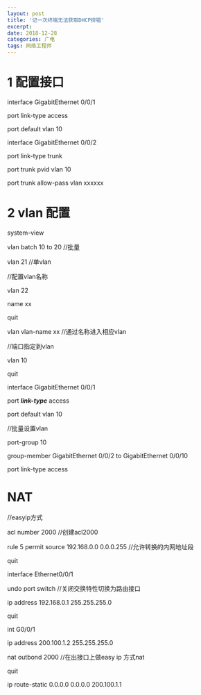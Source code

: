 ```yaml
---
layout: post
title: '记一次终端无法获取DHCP排错'
excerpt:
date: 2018-12-28
categories: 广电
tags: 网络工程师
---
```






# 1 配置接口

interface GigabitEthernet 0/0/1

port link-type access

port default vlan 10



interface GigabitEthernet 0/0/2

port link-type trunk

port trunk pvid vlan 10

port trunk allow-pass vlan xxxxxx



# 2 vlan 配置

system-view

vlan batch 10 to 20 //批量

vlan 21 //单vlan



//配置vlan名称

vlan 22 

name xx

quit

vlan vlan-name xx //通过名称进入相应vlan



//端口指定到vlan

vlan 10

quit

interface GigabitEthernet 0/0/1

port ***link-type*** access

port default vlan 10



//批量设置vlan

port-group 10

group-member GigabitEthernet 0/0/2 to GigabitEthernet 0/0/10

port link-type access



# NAT

//easyip方式

acl number 2000 //创建acl2000

rule 5 permit source 192.168.0.0 0.0.0.255 //允许转换的内网地址段

quit

interface Ethernet0/0/1

undo port switch //关闭交换特性切换为路由接口

ip address 192.168.0.1 255.255.255.0

quit

int G0/0/1

ip address 200.100.1.2 255.255.255.0

nat outbond 2000 //在出接口上做easy ip 方式nat

quit

ip route-static 0.0.0.0 0.0.0.0 200.100.1.1



